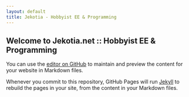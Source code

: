 ```yaml
---
layout: default
title: Jekotia - Hobbyist EE & Programming
---
```


## Welcome to Jekotia.net :: Hobbyist EE & Programming

You can use the [editor on GitHub](https://github.com/Jekotia/jekotia.github.io/edit/master/index.md) to maintain and preview the content for your website in Markdown files.

Whenever you commit to this repository, GitHub Pages will run [Jekyll](https://jekyllrb.com/) to rebuild the pages in your site, from the content in your Markdown files.
